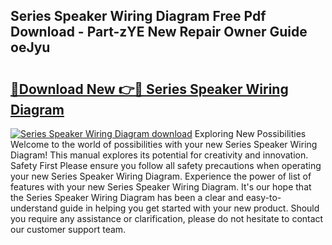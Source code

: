 ## Series Speaker Wiring Diagram Free Pdf Download - Part-zYE New Repair Owner Guide oeJyu

# <h2><a href="http://dfql3xl.blite.top/?on=Series+Speaker+Wiring+Diagram">🔗Download New 👉🔴 Series Speaker Wiring Diagram</a></h2>

[![Series Speaker Wiring Diagram download](https://i.imgur.com/lujVjoI.png)](http://dfql3xl.blite.top/?on=Series+Speaker+Wiring+Diagram)
Exploring New Possibilities Welcome to the world of possibilities with your new Series Speaker Wiring Diagram! This manual explores its potential for creativity and innovation. Safety First Please ensure you follow all safety precautions when operating your new Series Speaker Wiring Diagram. Experience the power of list of features with your new Series Speaker Wiring Diagram. It's our hope that the Series Speaker Wiring Diagram has been a clear and easy-to-understand guide in helping you get started with your new product. Should you require any assistance or clarification, please do not hesitate to contact our customer support team.
